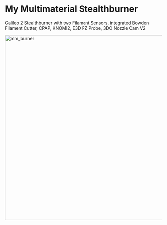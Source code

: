 # My Multimaterial Stealthburner
 

Galileo 2 Stealthburner with two Filament Sensors, integrated Bowden Filament Cutter, CPAP, KNOMI2, E3D PZ Probe, 3DO Nozzle Cam V2

<img width="595" alt="mm_burner" src="https://github.com/user-attachments/assets/7bffd300-a7d4-48af-9159-efbd7c42f45b" />
